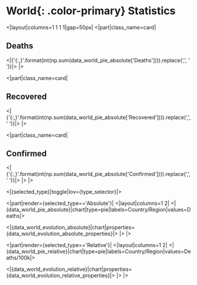 # **World**{: .color-primary} Statistics


<|layout|columns=1 1 1 1|gap=50px|
<|part|class_name=card|
## Deaths
<|{'{:,}'.format(int(np.sum(data_world_pie_absolute['Deaths']))).replace(',', ' ')}|>
|>

<|part|class_name=card|
## Recovered
<|{'{:,}'.format(int(np.sum(data_world_pie_absolute['Recovered']))).replace(',', ' ')}|>
|>

<|part|class_name=card|
## Confirmed
<|{'{:,}'.format(int(np.sum(data_world_pie_absolute['Confirmed']))).replace(',', ' ')}|>
|>
|>

<|{selected_type}|toggle|lov={type_selector}|>

<|part|render={selected_type=='Absolute'}|
<|layout|columns=1 2|
<|{data_world_pie_absolute}|chart|type=pie|labels=Country/Region|values=Deaths|>

<|{data_world_evolution_absolute}|chart|properties={data_world_evolution_absolute_properties}|>
|>
|>

<|part|render={selected_type=='Relative'}|
<|layout|columns=1 2|
<|{data_world_pie_relative}|chart|type=pie|labels=Country/Region|values=Deaths/100k|>

<|{data_world_evolution_relative}|chart|properties={data_world_evolution_relative_properties}|>
|>
|>
